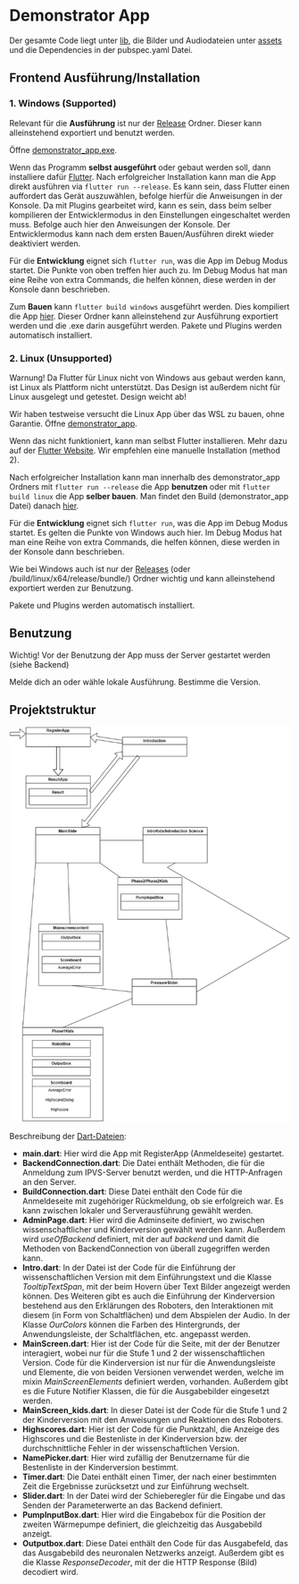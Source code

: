 # Demonstrator App

Der gesamte Code liegt unter [lib](lib/), die Bilder und Audiodateien unter [assets](assets/) und die Dependencies in der pubspec.yaml Datei.

## Frontend Ausführung/Installation

### 1. Windows (Supported)
Relevant für die **Ausführung** ist nur der [Release](Releases/Windows/) Ordner. Dieser kann alleinstehend exportiert und benutzt werden.

Öffne [demonstrator_app.exe](Releases/Windows/demonstrator_app.exe).

Wenn das Programm **selbst ausgeführt** oder gebaut werden soll, dann installiere dafür [Flutter](https://docs.flutter.dev/get-started/install/windows/desktop?tab=vscode). Nach erfolgreicher Installation kann man die App  direkt ausführen via `flutter run --release`. Es kann sein, dass Flutter einen auffordert das Gerät auszuwählen, befolge hierfür die Anweisungen in der Konsole. Da mit Plugins gearbeitet wird, kann es sein, dass beim selber kompilieren der Entwicklermodus in den Einstellungen eingeschaltet werden muss. Befolge auch hier den Anweisungen der Konsole. Der Entwicklermodus kann nach dem ersten Bauen/Ausführen direkt wieder deaktiviert werden. 

Für die **Entwicklung** eignet sich `flutter run`, was die App im Debug Modus startet. Die Punkte von oben treffen hier auch zu. Im Debug Modus hat man eine Reihe von extra Commands, die helfen können, diese werden in der Konsole dann beschrieben. 

Zum **Bauen** kann `flutter build windows` ausgeführt werden. Dies kompiliert die App [hier](build/windows/runner/release). Dieser Ordner kann alleinstehend zur Ausführung exportiert werden und die .exe darin ausgeführt werden.
Pakete und Plugins werden automatisch installiert.


### 2. Linux (Unsupported)
Warnung!  Da Flutter für Linux nicht von Windows aus gebaut werden kann, ist Linux als Plattform nicht unterstützt. Das Design ist außerdem nicht für Linux ausgelegt und getestet. Design weicht ab!

Wir haben testweise versucht die Linux App über das WSL zu bauen, ohne Garantie. 
Öffne [demonstrator_app](Releases/Linux/demonstrator_app).

Wenn das nicht funktioniert, kann man selbst Flutter installieren.
Mehr dazu auf der [Flutter Website](https://docs.flutter.dev/get-started/install/linux).
Wir empfehlen eine manuelle Installation (method 2).

Nach erfolgreicher Installation kann man innerhalb des demonstrator_app Ordners mit `flutter run --release` die App **benutzen** oder mit `flutter build linux` die App **selber bauen**. Man findet den Build (demonstrator_app Datei) danach [hier](build/linux/x64/release/bundle/).

Für die **Entwicklung** eignet sich `flutter run`, was die App im Debug Modus startet. Es gelten die Punkte von Windows auch hier. Im Debug Modus hat man eine Reihe von extra Commands, die helfen können, diese werden in der Konsole dann beschrieben. 

Wie bei Windows auch ist nur der [Releases](Releases/Linux/) (oder /build/linux/x64/release/bundle/) Ordner wichtig und kann alleinstehend exportiert werden zur Benutzung.

Pakete und Plugins werden automatisch installiert.

## Benutzung

Wichtig! Vor der Benutzung der App muss der Server gestartet werden (siehe Backend)

Melde dich an oder wähle lokale Ausführung.
Bestimme die Version.

## Projektstruktur

![Beziehung zwischen den Klassen](Frontend_Projektstruktur.png)

Beschreibung der [Dart-Dateien](lib/):
- **main.dart**: Hier wird die App mit RegisterApp (Anmeldeseite) gestartet.
- **BackendConnection.dart**: Die Datei enthält Methoden, die für die Anmeldung zum IPVS-Server benutzt werden, und die HTTP-Anfragen an den Server. 
- **BuildConnection.dart**: Diese Datei enthält den Code für die Anmeldeseite mit zugehöriger Rückmeldung, ob sie erfolgreich war. Es kann zwischen lokaler und Serverausführung gewählt werden.
- **AdminPage.dart**: Hier wird die Adminseite definiert, wo zwischen wissenschaftlicher und Kinderversion gewählt werden kann. Außerdem wird *useOfBackend* definiert, mit der auf *backend* und damit die Methoden von BackendConnection von überall zugegriffen werden kann.
- **Intro.dart**: In der Datei ist der Code für die Einführung der wissenschaftlichen Version mit dem Einführungstext und die Klasse *TooltipTextSpan*, mit der beim Hovern über Text Bilder angezeigt werden können. Des Weiteren gibt es auch die Einführung der Kinderversion bestehend aus den Erklärungen des Roboters, den Interaktionen mit diesem (in Form von Schaltflächen) und dem Abspielen der Audio. In der Klasse *OurColors* können die Farben des Hintergrunds, der Anwendungsleiste, der Schaltflächen, etc. angepasst werden.
- **MainScreen.dart**: Hier ist der Code für die Seite, mit der der Benutzer interagiert, wobei nur für die Stufe 1 und 2 der wissenschaftlichen Version. Code für die Kinderversion ist nur für die Anwendungsleiste und Elemente, die von beiden Versionen verwendet werden, welche im mixin *MainScreenElements* definiert werden, vorhanden. Außerdem gibt es die Future Notifier Klassen, die für die Ausgabebilder eingesetzt werden.   
- **MainScreen_kids.dart**: In dieser Datei ist der Code für die Stufe 1 und 2 der Kinderversion mit den Anweisungen und Reaktionen des Roboters.
- **Highscores.dart**: Hier ist der Code für die Punktzahl, die Anzeige des Highscores und die Bestenliste in der Kinderversion bzw. der durchschnittliche Fehler in der wissenschaftlichen Version.
- **NamePicker.dart**: Hier wird zufällig der Benutzername für die Bestenliste in der Kinderversion bestimmt. 
- **Timer.dart**: Die Datei enthält einen Timer, der nach einer bestimmten Zeit die Ergebnisse zurücksetzt und zur Einführung wechselt. 
- **Slider.dart**: In der Datei wird der Schieberegler für die Eingabe und das Senden der Parameterwerte an das Backend definiert. 
- **PumpInputBox.dart**: Hier wird die Eingabebox für die Position der zweiten Wärmepumpe definiert, die gleichzeitig das Ausgabebild anzeigt. 
- **Outputbox.dart**: Diese Datei enthält den Code für das Ausgabefeld, das das Ausgabebild des neuronalen Netzwerks anzeigt. Außerdem gibt es die Klasse *ResponseDecoder*, mit der die HTTP Response (Bild) decodiert wird. 